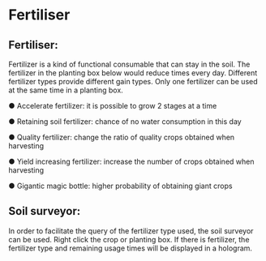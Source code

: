 # Fertiliser

## Fertiliser:

Fertilizer is a kind of functional consumable that can stay in the soil. The fertilizer in the planting box below would reduce times every day. Different fertilizer types provide different gain types. Only one fertilizer can be used at the same time in a planting box.

● Accelerate fertilizer: it is possible to grow 2 stages at a time

&#x20;● Retaining soil fertilizer: chance of no water consumption in this day&#x20;

● Quality fertilizer: change the ratio of quality crops obtained when harvesting&#x20;

● Yield increasing fertilizer: increase the number of crops obtained when harvesting&#x20;

● Gigantic magic bottle: higher probability of obtaining giant crops

## Soil surveyor:

&#x20;In order to facilitate the query of the fertilizer type used, the soil surveyor can be used. Right click the crop or planting box. If there is fertilizer, the fertilizer type and remaining usage times will be displayed in a hologram.
